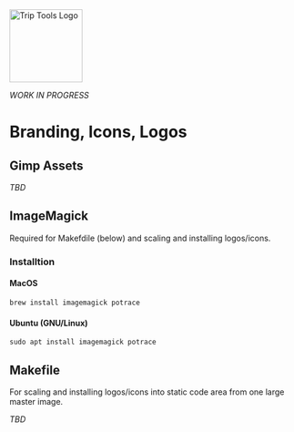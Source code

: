 <img src="../../src/tt/static/img/tt-logo-w-tagline-197x96.png" alt="Trip Tools Logo" width="128">

_WORK IN PROGRESS_

# Branding, Icons, Logos

## Gimp Assets

_TBD_

## ImageMagick

Required for Makefdile (below) and scaling and installing logos/icons.

### Installtion

#### MacOS

``` shell
brew install imagemagick potrace
```

#### Ubuntu (GNU/Linux)

``` shell
sudo apt install imagemagick potrace
```

## Makefile

For scaling and installing logos/icons into static code area from one large master image.

_TBD_
